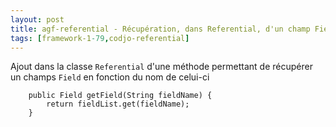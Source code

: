 ```yaml
---
layout: post
title: agf-referential - Récupération, dans Referential, d'un champ Field en fonction du nom
tags: [framework-1-79,codjo-referential]
---
```

Ajout dans la classe ```Referential``` d'une méthode permettant de récupérer un champs ```Field``` en fonction du nom de celui-ci

```
    public Field getField(String fieldName) {
        return fieldList.get(fieldName);
    }
```